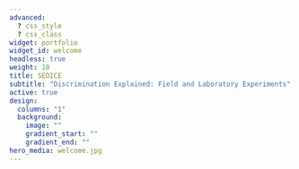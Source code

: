 ```yaml
---
advanced:
  ? css_style
  ? css_class
widget: portfolio
widget_id: welcome
headless: true
weight: 10
title: SEDICE
subtitle: "Discrimination Explained: Field and Laboratory Experiments"
active: true
design:
  columns: "1"
  background:
    image: ""
    gradient_start: ""
    gradient_end: ""
hero_media: welcome.jpg
---
```


